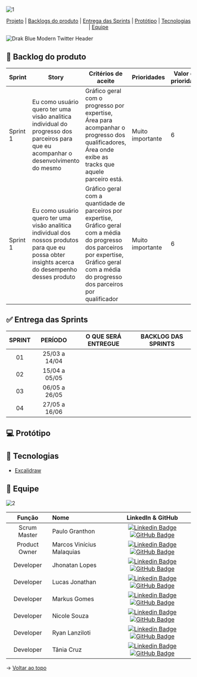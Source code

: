 <br id="topo">![1](https://github.com/projetoKhali/api4/assets/108769169/ecda074a-ef3f-4ca5-9cf0-d4b559bcbec5)

<p align="center">
    <a href="#sobre">Projeto</a>  |
    <a href="#backlogs">Backlogs do produto</a>  |
    <a href="#entrega">Entrega das Sprints</a>  |
    <a href="#prototipo">Protótipo</a>   |
    <a href="#tecnologias">Tecnologias</a>  |
    <a href="#equipe">Equipe</a>
</p>

<span id="sobre">

![Drak Blue Modern Twitter Header](https://github.com/projetoKhali/api4/assets/108769169/8c17331f-14f2-4f51-8328-6b016d53afd9)

<span id="backlogs">

## :dart: Backlog do produto

| Sprint | Story | Critérios de aceite | Prioridades | Valor da prioridade | Dificuldade | Pontuação |
| --------- | ----- | ------------------- | ----------- | ------------------- | ----------- | --------- |
| Sprint 1 | Eu como usuário quero ter uma visão analitica individual do progresso dos parceiros para que eu acompanhar o desenvolvimento do mesmo | Gráfico geral com o progresso por expertise, Área para acompanhar o progresso dos qualificadores, Área onde exibe as tracks que aquele parceiro está. | Muito importante	| 6	| 7 | 13 |
| Sprint 1 |  Eu como usuário quero ter uma visão analitica individual dos nossos produtos para que eu possa obter insights acerca do desempenho desses produto | Gráfico geral com a quantidade de parceiros por expertise, Gráfico geral com a média do progresso dos parceiros por expertise, Gráfico geral com a média do progresso dos parceiros por qualificador | Muito importante |	6 | 7 | 13 |

<span id="entrega">

## :white_check_mark: Entrega das Sprints

| **SPRINT** | **PERÍODO**| **O QUE SERÁ ENTREGUE** | **BACKLOG DAS SPRINTS** |
|:-------------:|:-----------------------:|:-------------------------:|:-------------------------:|
|  01  | 25/03 a 14/04 |  |  |
|  02  | 15/04 a 05/05 |  | 
|  03  | 06/05 a 26/05 |  | 
|  04  | 27/05 a 16/06 |  | 

<span id="prototipo">

## :computer: Protótipo

<span id="tecnologias">

## :wrench: Tecnologias  

- [Excalidraw](https://excalidraw.com/#room=ca8df49138947d15c94e,UrPHkD9_1iiOpmstBiGOXw)

<span id="equipe">

## :busts_in_silhouette: Equipe

![2](https://github.com/projetoKhali/api4/assets/108769169/1e5fe000-ec9e-409a-8db4-d97933b260cb)


|    Função     | Nome    |    LinkedIn & GitHub      |
| :-----------: | :------------------------------------ | :-------------------------------------------------------------------------------------------------------------------------------------------------------------------------------------------------------------------------------------------------------------------------------------------------------------------------: |
| Scrum Master | Paulo Granthon |     [![Linkedin Badge](https://img.shields.io/badge/Linkedin-blue?style=flat-square&logo=Linkedin&logoColor=white)](https://www.linkedin.com/in/paulo-granthon/) [![GitHub Badge](https://img.shields.io/badge/GitHub-111217?style=flat-square&logo=github&logoColor=white)](https://github.com/paulo-granthon)              |
| Product Owner | Marcos Vinícius Malaquias |     [![Linkedin Badge](https://img.shields.io/badge/Linkedin-blue?style=flat-square&logo=Linkedin&logoColor=white)](https://www.linkedin.com/in/marcos-malaquias/) [![GitHub Badge](https://img.shields.io/badge/GitHub-111217?style=flat-square&logo=github&logoColor=white)](https://github.com/Incivius)    
| Developer| Jhonatan Lopes |     [![Linkedin Badge](https://img.shields.io/badge/Linkedin-blue?style=flat-square&logo=Linkedin&logoColor=white)](https://www.linkedin.com/in/jhonatan-o-lopes/) [![GitHub Badge](https://img.shields.io/badge/GitHub-111217?style=flat-square&logo=github&logoColor=white)](https://github.com/JhonatanLop)         |
| Developer | Lucas Jonathan |     [![Linkedin Badge](https://img.shields.io/badge/Linkedin-blue?style=flat-square&logo=Linkedin&logoColor=white)](https://www.linkedin.com/in/lucasjonathancordeirogomes/) [![GitHub Badge](https://img.shields.io/badge/GitHub-111217?style=flat-square&logo=github&logoColor=white)](https://github.com/lucasjonathangomes)         |
| Developer| Markus Gomes |     [![Linkedin Badge](https://img.shields.io/badge/Linkedin-blue?style=flat-square&logo=Linkedin&logoColor=white)](https://www.linkedin.com/in/markus-gomes-013b76250) [![GitHub Badge](https://img.shields.io/badge/GitHub-111217?style=flat-square&logo=github&logoColor=white)](https://github.com/markusgomes)         |
| Developer| Nicole Souza |     [![Linkedin Badge](https://img.shields.io/badge/Linkedin-blue?style=flat-square&logo=Linkedin&logoColor=white)](https://www.linkedin.com/in/nicolem-souza/) [![GitHub Badge](https://img.shields.io/badge/GitHub-111217?style=flat-square&logo=github&logoColor=white)](https://github.com/NicSouza)              |
| Developer| Ryan Lanziloti |     [![Linkedin Badge](https://img.shields.io/badge/Linkedin-blue?style=flat-square&logo=Linkedin&logoColor=white)](https://www.linkedin.com/in/ryan-lanziloti-de-faria-teixeira-67a38822b/) [![GitHub Badge](https://img.shields.io/badge/GitHub-111217?style=flat-square&logo=github&logoColor=white)](https://github.com/ryanlanziloti)              |
| Developer| Tânia Cruz  |     [![Linkedin Badge](https://img.shields.io/badge/Linkedin-blue?style=flat-square&logo=Linkedin&logoColor=white)](https://www.linkedin.com/in/tânia-cruz-30ab5812a/) [![GitHub Badge](https://img.shields.io/badge/GitHub-111217?style=flat-square&logo=github&logoColor=white)](https://github.com/taniacruzz)


→ [Voltar ao topo](#topo)
